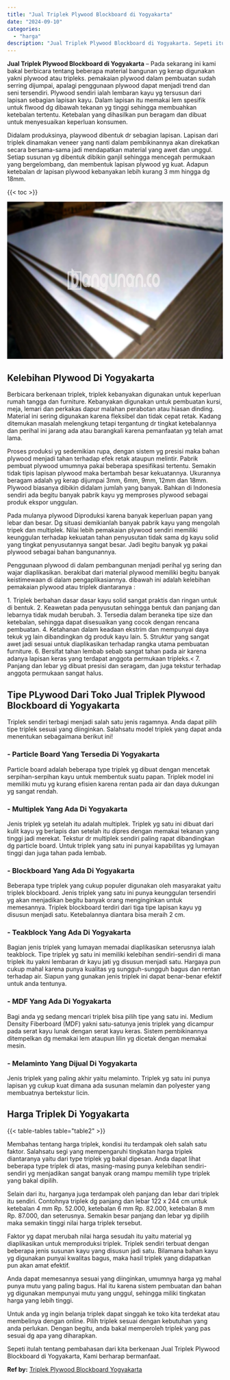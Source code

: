 ```yaml
---
title: "Jual Triplek Plywood Blockboard di Yogyakarta"
date: "2024-09-10"
categories: 
  - "harga"
description: "Jual Triplek Plywood Blockboard di Yogyakarta. Sepeti itulah tentang pembahasan dari kita berkenaan Jual Triplek Plywood Blockboard di Yogyakarta, Kami berha..."
---
```


**Jual Triplek Plywood Blockboard di Yogyakarta** – Pada sekarang ini kami bakal berbicara tentang beberapa material bangunan yg kerap digunakan yakni plywood atau tripleks. pemakaian plywood dalam pembuatan sudah serring dijumpai, apalagi penggunaan plywood dapat menjadi trend dan seni tersendiri. Plywood sendiri ialah lembaran kayu yg tersusun dari lapisan sebagian lapisan kayu. Dalam lapisan itu memakai lem spesifik untuk flwood dg dibawah tekanan yg tinggi sehingga membuahkan ketebalan tertentu. Ketebalan yang dihasilkan pun beragam dan dibuat untuk menyesuaikan keperluan konsumen.

Didalam produksinya, playwood dibentuk dr sebagian lapisan. Lapisan dari triplek dinamakan veneer yang nanti dalam pembikinannya akan direkatkan secara bersama-sama jadi mendapatkan material yang awet dan unggul. Setiap susunan yg dibentuk dibikin ganjil sehingga mencegah permukaan yang bergelombang, dan membentuk lapisan plywood yg kuat. Adapun ketebalan dr lapisan plywood kebanyakan lebih kurang 3 mm hingga dg 18mm.

{{< toc >}}

![Jual Triplek Plywood Blockboard di Yogyakarta](/images/jual-triplek-murah-21.png)

## Kelebihan Plywood Di Yogyakarta

Berbicara berkenaan triplek, triplek kebanyakan digunakan untuk keperluan rumah tangga dan furniture. Kebanyakan digunakan untuk pembuatan kursi, meja, lemari dan perkakas dapur malahan perabotan atau hiasan dinding. Material ini sering digunakan karena fleksibel dan tidak cepat retak. Kadang ditemukan masalah melengkung tetapi tergantung dr tingkat ketebalannya dan perihal ini jarang ada atau barangkali karena pemanfaatan yg telah amat lama.

Proses produksi yg sedemikian rupa, dengan sistem yg presisi maka bahan plywood menjadi tahan terhadap efek retak ataupun melintir. Pabrik pembuat plywood umumnya pakai beberapa spesifikasi tertentu. Semakin tidak tipis lapisan plywood maka bertambah besar kekuatannya. Ukurannya beragam adalah yg kerap dijumpai 3mm, 6mm, 9mm, 12mm dan 18mm. Plywood biasanya dibikin didalam jumlah yang banyak. Bahkan di Indonesia sendiri ada begitu banyak pabrik kayu yg memproses plywood sebagai produk ekspor unggulan.

Pada mulanya plywood Diproduksi karena banyak keperluan papan yang lebar dan besar. Dg situasi demikianlah banyak pabrik kayu yang mengolah tripek dan multiplek. Nilai lebih pemakaian plywood sendiri memiliki keunggulan terhadap kekuatan tahan penyusutan tidak sama dg kayu solid yang tingkat penyusutannya sangat besar. Jadi begitu banyak yg pakai plywood sebagai bahan bangunannya.

Penggunaan plywood di dalam pembangunan menjadi perihal yg sering dan wajar diaplikasikan. berakibat dari material plywood memiliki begitu banyak keistimewaan di dalam pengaplikasiannya. dibawah ini adalah kelebihan pemakaian plywood atau triplek diantaranya :

1\. Triplek berbahan dasar dasar kayu solid sangat praktis dan ringan untuk di bentuk. 2. Keawetan pada penyusutan sehingga bentuk dan panjang dan lebarnya tidak mudah berubah. 3. Tersedia dalam beraneka tipe size dan ketebalan, sehingga dapat disesuaikan yang cocok dengan rencana pembuatan. 4. Ketahanan dalam keadaan ekstrim dan mempunyai daya tekuk yg lain dibandingkan dg produk kayu lain. 5. Struktur yang sangat awet jadi sesuai untuk diaplikasikan terhadap rangka utama pembuatan furniture. 6. Bersifat tahan lembab sebab sangat tahan pada air karena adanya lapisan keras yang terdapat anggota permukaan tripleks.< 7. Panjang dan lebar yg dibuat presisi dan seragam, dan juga tekstur terhadap anggota permukaan sangat halus.

## Tipe PLywood Dari Toko Jual Triplek Plywood Blockboard di Yogyakarta

Triplek sendiri terbagi menjadi salah satu jenis ragamnya. Anda dapat pilih tipe triplek sesuai yang diinginkan. Salahsatu model triplek yang dapat anda menentukan sebagaimana berikut ini!

### \- Particle Board Yang Tersedia Di Yogyakarta

Particle board adalah beberapa type triplek yg dibuat dengan mencetak serpihan-serpihan kayu untuk membentuk suatu papan. Triplek model ini memiliki mutu yg kurang efisien karena rentan pada air dan daya dukungan yg sangat rendah.

### \- Multiplek Yang Ada Di Yogyakarta

Jenis triplek yg setelah itu adalah multiplek. Triplek yg satu ini dibuat dari kulit kayu yg berlapis dan setelah itu dipres dengan memakai tekanan yang tinggi jadi merekat. Tekstur dr multiplek sendiri paling rapat dibandingkan dg particle board. Untuk triplek yang satu ini punyai kapabilitas yg lumayan tinggi dan juga tahan pada lembab.

### \- Blockboard Yang Ada Di Yogyakarta

Beberapa type triplek yang cukup populer digunakan oleh masyarakat yaitu triplek blockboard. Jenis triplek yang satu ini punya keunggulan tersendiri yg akan menjadikan begitu banyak orang menginginkan untuk memesannya. Triplek blockboard terdiri dari tiga tipe lapisan kayu yg disusun menjadi satu. Ketebalannya diantara bisa meraih 2 cm.

### \- Teakblock Yang Ada Di Yogyakarta

Bagian jenis triplek yang lumayan memadai diaplikasikan seterusnya ialah teakblock. Tipe triplek yg satu ini memiliki kelebihan sendiri-sendiri di mana triplek itu yakni lembaran dr kayu jati yg disusun menjadi satu. Hargaya pun cukup mahal karena punya kualitas yg sungguh-sungguh bagus dan rentan terhadap air. Siapun yang gunakan jenis triplek ini dapat benar-benar efektif untuk anda tentunya.

### \- MDF Yang Ada Di Yogyakarta

Bagi anda yg sedang mencari triplek bisa pilih tipe yang satu ini. Medium Density Fiberboard (MDF) yakni satu-satunya jenis triplek yang dicampur pada serat kayu lunak dengan serat kayu keras. Sistem pembikinannya ditempelkan dg memakai lem ataupun lilin yg dicetak dengan memakai mesin.

### \- Melaminto Yang Dijual Di Yogyakarta

Jenis triplek yang paling akhir yaitu melaminto. Triplek yg satu ini punya lapisan yg cukup kuat dimana ada susunan melamin dan polyester yang membuatnya bertekstur licin.

## Harga Triplek Di Yogyakarta

{{< table-tables table="table2" >}}

Membahas tentang harga triplek, kondisi itu terdampak oleh salah satu faktor. Salahsatu segi yang mempengaruhi tingkatan harga triplek diantaranya yaitu dari type triplek yg bakal dipesan. Anda dapat lihat beberapa type triplek di atas, masing-masing punya kelebihan sendiri-sendiri yg menjadikan sangat banyak orang mampu memilih type triplek yang bakal dipilih.

Selain dari itu, harganya juga terdampak oleh panjang dan lebar dari triplek itu sendiri. Contohnya triplek dg panjang dan lebar 122 x 244 cm untuk ketebalan 4 mm Rp. 52.000, ketebalan 6 mm Rp. 82.000, ketebalan 8 mm Rp. 87.000, dan seterusnya. Semakin besar panjang dan lebar yg dipilih maka semakin tinggi nilai harga triplek tersebut.

Faktor yg dapat merubah nilai harga sesudah itu yaitu material yg diaplikasikan untuk memproduksi triplek. Triplek sendiri terbuat dengan beberapa jenis susunan kayu yang disusun jadi satu. Bilamana bahan kayu yg digunakan punyai kwalitas bagus, maka hasil triplek yang didapatkan pun akan amat efektif.

Anda dapat memesannya sesuai yang diinginkan, umumnya harga yg mahal punya mutu yang paling bagus. Hal itu karena sistem pembuatan dan bahan yg digunakan mempunyai mutu yang unggul, sehingga miliki tingkatan harga yang lebih tinggi.

Untuk anda yg ingin belanja triplek dapat singgah ke toko kita terdekat atau membelinya dengan online. Pilih triplek sesuai dengan kebutuhan yang anda perlukan. Dengan begitu, anda bakal memperoleh triplek yang pas sesuai dg apa yang diharapkan.

Sepeti itulah tentang pembahasan dari kita berkenaan Jual Triplek Plywood Blockboard di Yogyakarta, Kami berharap bermanfaat.

**Ref by:** [Triplek Plywood Blockboard Yogyakarta](https://id.wikipedia.org/wiki/Triplek)
